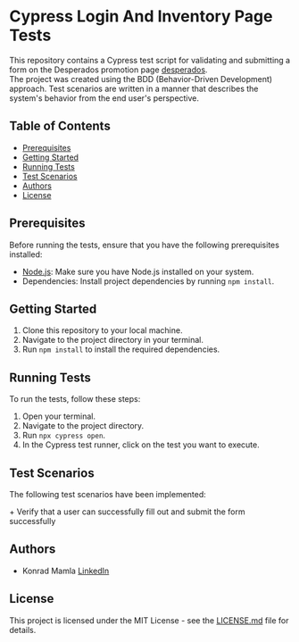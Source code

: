 # Cypress Login And Inventory Page Tests
This repository contains a Cypress test script for validating and submitting a form on the Desperados promotion page [desperados](https://promo.desperados.com/form.html).  
The project was created using the BDD (Behavior-Driven Development) approach. Test scenarios are written in a manner that describes the system's behavior from the end user's perspective.

## Table of Contents

- [Prerequisites](#prerequisites)
- [Getting Started](#getting-started)
- [Running Tests](#running-tests)
- [Test Scenarios](#test-scenarios)
- [Authors](#authors)
- [License](#license)

## Prerequisites

Before running the tests, ensure that you have the following prerequisites installed:

- [Node.js](https://nodejs.org/): Make sure you have Node.js installed on your system.
- Dependencies: Install project dependencies by running `npm install`.

## Getting Started

1. Clone this repository to your local machine.
2. Navigate to the project directory in your terminal.
3. Run `npm install` to install the required dependencies.

## Running Tests

To run the tests, follow these steps:

1. Open your terminal.
2. Navigate to the project directory.
3. Run `npx cypress open`.
4. In the Cypress test runner, click on the test you want to execute.

## Test Scenarios

The following test scenarios have been implemented:

\+ Verify that a user can successfully fill out and submit the form successfully

## Authors

- Konrad Mamla [LinkedIn](https://www.linkedin.com/in/konrad-mamla)

## License

This project is licensed under the MIT License - see the [LICENSE.md](LICENSE.md) file for details.
